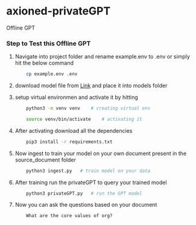# axioned-privateGPT
Offline GPT


### Step to Test this Offline GPT

1. Navigate into project folder and rename example.env to .env or simply hit the below command
    ```bash
        cp example.env .env
    ```
2. download model file from [Link](https://gpt4all.io/models/ggml-gpt4all-j-v1.3-groovy.bin) and place it into models folder
3. setup virtual environmen and activate it by hitting 
    ```bash
        python3 -m venv venv    # creating virtual env

        source venv/bin/activate    # activating it
    ```
4. After activating download all the dependencies
    ```bash
        pip3 install -r requirements.txt 
    ```

5. Now ingest to train your model on your own document present in the source_document folder
    ```bash
        python3 ingest.py   # train model on your data
    ```

6. After training run the privateGPT to query your trained model
    ```bash
        python3 privateGPT.py   # run the GPT model
    ```

7. Now you can ask the questions based on your document
    ```
        What are the core values of org?
    ```